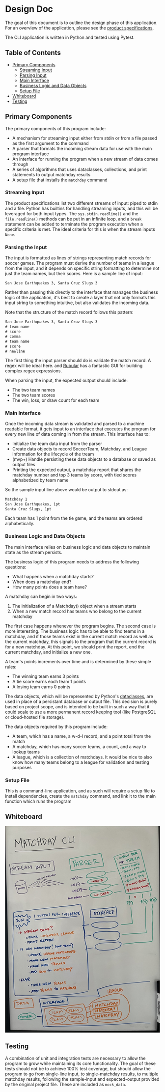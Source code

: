 # Design Doc

The goal of this document is to outline the design phase of this application. For an overview of the application, please see the [product specifications](./PROMPT.md).

The CLI application is written in Python and tested using Pytest.

## Table of Contents

* [Primary Components](#primary-components)
  * [Streaming Input](#streaming-input)
  * [Parsing Input](#parsing-input)
  * [Main Interface](#main-interface)
  * [Business Logic and Data Objects](#business-logic-and-data-objects)
  * [Setup File](#setup-file)
* [Whiteboard](#whiteboard)
* [Testing](#testing)

## Primary Components <a name="primary-components"></a>

The primary components of this program include: 

* A mechanism for streaming input either from stdin or from a file passed as the first argument to the command
* A parser that formats the incoming stream data for use with the main program interface
* An interface for running the program when a new stream of data comes through
* A series of algorithms that uses dataclasses, collections, and print statements to output matchday results
* A setup file that installs the `matchday` command

### Streaming Input <a name="streaming-input"></a>

The product specifications list two different streams of input: piped to stdin and a file. Python has builtins for handling streaming inputs, and this will be leveraged for both input types. The `sys.stdin.readline()` and the `file.readline()` methods can be put in an infinite loop, and a `break` statement can be added to terminate the program execution when a specific criteria is met. The ideal criteria for this is when the stream inputs `None`.

### Parsing the Input <a name="parsing-input"></a>

The input is formatted as lines of strings representing match records for soccer games. The program must derive the number of teams in a league from the input, and it depends on specific string formatting to determine not just the team names, but their scores. Here is a sample line of input:

```
San Jose Earthquakes 3, Santa Cruz Slugs 3
```

Rather than passing this directly to the interface that manages the business logic of the application, it's best to create a layer that not only formats this input string to something intuitive, but also validates the incoming data.

Note that the structure of the match record follows this pattern:

```
San Jose Earthquakes 3, Santa Cruz Slugs 3
# team name
# score
# comma
# team name
# score
# newline
```

The first thing the input parser should do is validate the match record. A regex will be ideal here. and [Rubular](https://rubular.com/) has a fantastic GUI for building complex regex expressions.

When parsing the input, the expected output should include:
* The two team names
* The two team scores
* The win, loss, or draw count for each team

### Main Interface <a name="main-interface"></a>

Once the incoming data stream is validated and parsed to a machine readable format, it gets input to an interface that executes the program for every new line of data coming in from the stream. This interface has to:

* Initialize the team data input from the parser
* Create data objects to record SoccerTeam, Matchday, and League information for the lifecycle of the tream
* (mvp+) Handle persisting these data objects to a database or saved as output files
* Printing the expected output, a matchday report that shares the matchday number and top 3 teams by score, with tied scores alphabetized by team name

So the sample input line above would be output to stdout as:

```
Matchday 1
San Jose Earthquakes, 1pt
Santa Cruz Slugs, 1pt
```

Each team has 1 point from the tie game, and the teams are ordered alphabetically.

### Business Logic and Data Objects <a name="business-logic-and-data-objects"></a>

The main interface relies on business logic and data objects to maintain state as the stream persists.

The business logic of this program needs to address the following questions:
* What happens when a matchday starts?
* When does a matchday end?
* How many points does a team have?

A matchday can begin in two ways:
1. The initialization of a Matchday() object when a stream starts
2. When a new match record has teams who belong to the current matchday

The first case happens whenever the program begins. The second case is more interesting. The business logic has to be able to find teams in a matchday, and if those teams exist in the current match record as well as the current matchday, this signals to the program that the current record is for a new matchday. At this point, we should print the report, end the current matchday, and initialize a new one.

A team's points increments over time and is determined by these simple rules:
* The winning team earns 3 points
* A tie score earns each team 1 points
* A losing team earns 0 points

The data objects, which will be represented by Python's [dataclasses](https://docs.python.org/3.8/library/dataclasses.html), are used in place of a persistant database or output file. This decision is purely based on project scope, and is intended to be built in such a way that it could scale to use a more permanent record keeping tool (like PostgreSQL or cloud-hosted file storage).

The data objects required by this program include:
* A team, which has a name, a w-d-l record, and a point total from the match
* A matchday, which has many soccer teams, a count, and a way to lookup teams
* A league, which is a collection of matchdays. It would be nice to also know how many teams belong to a league for validation and testing purposes

### Setup File <a name="setup-file"></a>

This is a command-line application, and as such will require a setup file to install dependencies, create the `matchday` command, and link it to the main function which runs the program

## Whiteboard <a name="whiteboard"></a>

![whiteboard-of-program](./assets/whiteboard.jpg)

## Testing <a name="testing"></a>

A combination of unit and integration tests are necessary to allow the program to grow while maintaining its core functionality. The goal of these tests should not be to achieve 100% test coverage, but should allow the program to go from single-line input, to single-matchday results, to multiple matchday results, following the sample-input and expected-output provided by the original project file. These are included as `mock_data`.
